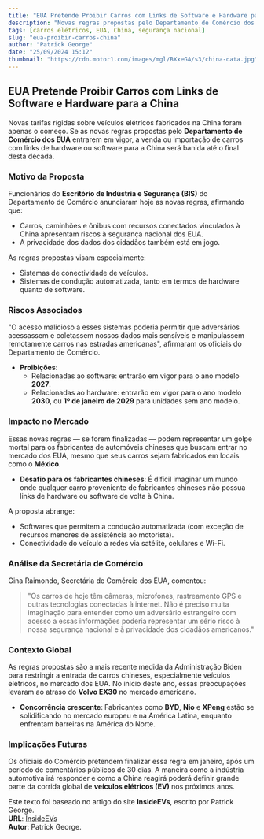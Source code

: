 ```yaml
---
title: "EUA Pretende Proibir Carros com Links de Software e Hardware para a China"
description: "Novas regras propostas pelo Departamento de Comércio dos EUA podem banir a venda de veículos elétricos com vinculação à China."
tags: [carros elétricos, EUA, China, segurança nacional]
slug: "eua-proibir-carros-china"
author: "Patrick George"
date: "25/09/2024 15:12"
thumbnail: "https://cdn.motor1.com/images/mgl/BXxeGA/s3/china-data.jpg"
---
```


## EUA Pretende Proibir Carros com Links de Software e Hardware para a China

Novas tarifas rígidas sobre veículos elétricos fabricados na China foram apenas o começo. Se as novas regras propostas pelo **Departamento de Comércio dos EUA** entrarem em vigor, a venda ou importação de carros com links de hardware ou software para a China será banida até o final desta década.

### Motivo da Proposta

Funcionários do **Escritório de Indústria e Segurança (BIS)** do Departamento de Comércio anunciaram hoje as novas regras, afirmando que:

- Carros, caminhões e ônibus com recursos conectados vinculados à China apresentam riscos à segurança nacional dos EUA.
- A privacidade dos dados dos cidadãos também está em jogo.

As regras propostas visam especialmente:

- Sistemas de conectividade de veículos.
- Sistemas de condução automatizada, tanto em termos de hardware quanto de software.

### Riscos Associados

"O acesso malicioso a esses sistemas poderia permitir que adversários acessassem e coletassem nossos dados mais sensíveis e manipulassem remotamente carros nas estradas americanas", afirmaram os oficiais do Departamento de Comércio.

- **Proibições**:
    - Relacionadas ao software: entrarão em vigor para o ano modelo **2027**.
    - Relacionadas ao hardware: entrarão em vigor para o ano modelo **2030**, ou **1º de janeiro de 2029** para unidades sem ano modelo.

### Impacto no Mercado

Essas novas regras — se forem finalizadas — podem representar um golpe mortal para os fabricantes de automóveis chineses que buscam entrar no mercado dos EUA, mesmo que seus carros sejam fabricados em locais como o **México**.

- **Desafio para os fabricantes chineses**: É difícil imaginar um mundo onde qualquer carro proveniente de fabricantes chineses não possua links de hardware ou software de volta à China.

A proposta abrange:

- Softwares que permitem a condução automatizada (com exceção de recursos menores de assistência ao motorista).
- Conectividade do veículo a redes via satélite, celulares e Wi-Fi.

### Análise da Secretária de Comércio

Gina Raimondo, Secretária de Comércio dos EUA, comentou:

> "Os carros de hoje têm câmeras, microfones, rastreamento GPS e outras tecnologias conectadas à internet. Não é preciso muita imaginação para entender como um adversário estrangeiro com acesso a essas informações poderia representar um sério risco à nossa segurança nacional e à privacidade dos cidadãos americanos."

### Contexto Global

As regras propostas são a mais recente medida da Administração Biden para restringir a entrada de carros chineses, especialmente veículos elétricos, no mercado dos EUA. No início deste ano, essas preocupações levaram ao atraso do **Volvo EX30** no mercado americano.

- **Concorrência crescente**: Fabricantes como **BYD**, **Nio** e **XPeng** estão se solidificando no mercado europeu e na América Latina, enquanto enfrentam barreiras na América do Norte.

### Implicações Futuras

Os oficiais do Comércio pretendem finalizar essa regra em janeiro, após um período de comentários públicos de 30 dias. A maneira como a indústria automotiva irá responder e como a China reagirá poderá definir grande parte da corrida global de **veículos elétricos (EV)** nos próximos anos.

Este texto foi baseado no artigo do site **InsideEVs**, escrito por Patrick George.  
**URL**: [InsideEVs](https://insideevs.com/news/734717/china-ban-evs-software-commerce/)  
**Autor**: Patrick George.